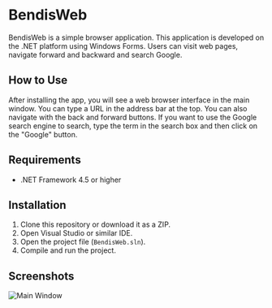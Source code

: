 # BendisWeb

BendisWeb is a simple browser application. This application is developed on the .NET platform using Windows Forms. Users can visit web pages, navigate forward and backward and search Google.

## How to Use

After installing the app, you will see a web browser interface in the main window. You can type a URL in the address bar at the top. You can also navigate with the back and forward buttons. If you want to use the Google search engine to search, type the term in the search box and then click on the "Google" button.

## Requirements

- .NET Framework 4.5 or higher

## Installation

1. Clone this repository or download it as a ZIP.
2. Open Visual Studio or similar IDE.
3. Open the project file (`BendisWeb.sln`).
4. Compile and run the project.

## Screenshots

![Main Window](bendisWeb.PNG)
